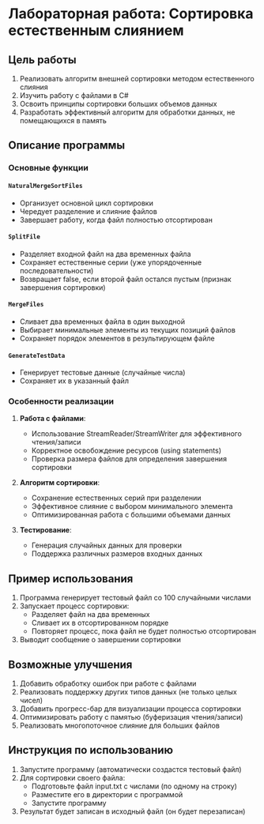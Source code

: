 # Лабораторная работа: Сортировка естественным слиянием

## Цель работы
1. Реализовать алгоритм внешней сортировки методом естественного слияния
2. Изучить работу с файлами в C#
3. Освоить принципы сортировки больших объемов данных
4. Разработать эффективный алгоритм для обработки данных, не помещающихся в память

## Описание программы

### Основные функции

#### `NaturalMergeSortFiles`
- Организует основной цикл сортировки
- Чередует разделение и слияние файлов
- Завершает работу, когда файл полностью отсортирован

#### `SplitFile`
- Разделяет входной файл на два временных файла
- Сохраняет естественные серии (уже упорядоченные последовательности)
- Возвращает false, если второй файл остался пустым (признак завершения сортировки)

#### `MergeFiles`
- Сливает два временных файла в один выходной
- Выбирает минимальные элементы из текущих позиций файлов
- Сохраняет порядок элементов в результирующем файле

#### `GenerateTestData`
- Генерирует тестовые данные (случайные числа)
- Сохраняет их в указанный файл

### Особенности реализации

1. **Работа с файлами**:
   - Использование StreamReader/StreamWriter для эффективного чтения/записи
   - Корректное освобождение ресурсов (using statements)
   - Проверка размера файлов для определения завершения сортировки

2. **Алгоритм сортировки**:
   - Сохранение естественных серий при разделении
   - Эффективное слияние с выбором минимального элемента
   - Оптимизированная работа с большими объемами данных

3. **Тестирование**:
   - Генерация случайных данных для проверки
   - Поддержка различных размеров входных данных

## Пример использования

1. Программа генерирует тестовый файл со 100 случайными числами
2. Запускает процесс сортировки:
   - Разделяет файл на два временных
   - Сливает их в отсортированном порядке
   - Повторяет процесс, пока файл не будет полностью отсортирован
3. Выводит сообщение о завершении сортировки

## Возможные улучшения

1. Добавить обработку ошибок при работе с файлами
2. Реализовать поддержку других типов данных (не только целых чисел)
3. Добавить прогресс-бар для визуализации процесса сортировки
4. Оптимизировать работу с памятью (буферизация чтения/записи)
5. Реализовать многопоточное слияние для больших файлов

## Инструкция по использованию

1. Запустите программу (автоматически создастся тестовый файл)
2. Для сортировки своего файла:
   - Подготовьте файл input.txt с числами (по одному на строку)
   - Разместите его в директории с программой
   - Запустите программу
3. Результат будет записан в исходный файл (он будет перезаписан)